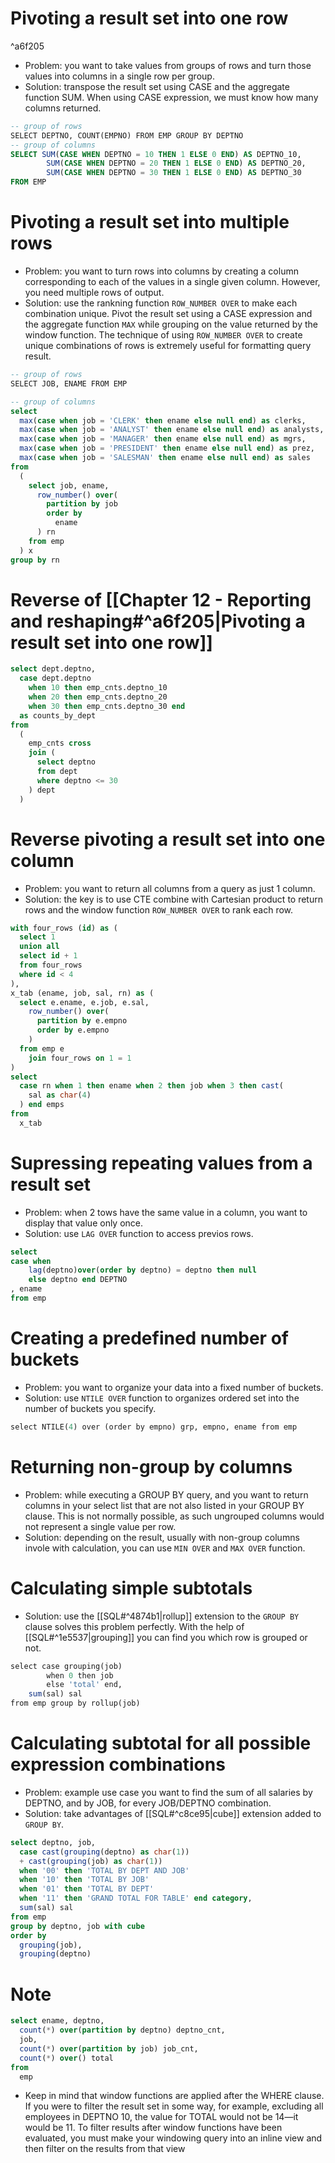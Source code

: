 # Pivoting a result set into one row
^a6f205
- Problem: you want to take values from groups of rows and turn those values into columns in a single row per group.
- Solution: transpose the result set using CASE and the aggregate function SUM. When using CASE expression, we must know how many columns returned.
```SQL
-- group of rows
SELECT DEPTNO, COUNT(EMPNO) FROM EMP GROUP BY DEPTNO
-- group of columns
SELECT SUM(CASE WHEN DEPTNO = 10 THEN 1 ELSE 0 END) AS DEPTNO_10,
        SUM(CASE WHEN DEPTNO = 20 THEN 1 ELSE 0 END) AS DEPTNO_20,
        SUM(CASE WHEN DEPTNO = 30 THEN 1 ELSE 0 END) AS DEPTNO_30
FROM EMP
```
# Pivoting a result set into multiple rows
- Problem: you want to turn rows into columns by creating a column corresponding to each of the values in a single given column. However, you need multiple rows of output.
- Solution: use the rankning function `ROW_NUMBER OVER` to make each combination unique. Pivot the result set using a CASE expression and the aggregate function `MAX` while grouping on the value returned by the window function. The technique of using `ROW_NUMBER OVER` to create unique combinations of rows is extremely useful for formatting query result.
```sql
-- group of rows
SELECT JOB, ENAME FROM EMP

-- group of columns
select 
  max(case when job = 'CLERK' then ename else null end) as clerks, 
  max(case when job = 'ANALYST' then ename else null end) as analysts, 
  max(case when job = 'MANAGER' then ename else null end) as mgrs, 
  max(case when job = 'PRESIDENT' then ename else null end) as prez, 
  max(case when job = 'SALESMAN' then ename else null end) as sales 
from 
  (
    select job, ename, 
      row_number() over(
        partition by job 
        order by 
          ename
      ) rn 
    from emp
  ) x 
group by rn
```
# Reverse of [[Chapter 12 - Reporting and reshaping#^a6f205|Pivoting a result set into one row]]
```sql
select dept.deptno, 
  case dept.deptno 
    when 10 then emp_cnts.deptno_10 
    when 20 then emp_cnts.deptno_20 
    when 30 then emp_cnts.deptno_30 end 
  as counts_by_dept 
from 
  (
    emp_cnts cross 
    join (
      select deptno 
      from dept 
      where deptno <= 30
    ) dept
  )
```
# Reverse pivoting a result set into one column
- Problem: you want to return all columns from a query as just 1 column.
- Solution: the key is to use CTE combine with Cartesian product to return rows and the window function `ROW_NUMBER OVER` to rank each row.
```sql
with four_rows (id) as (
  select 1 
  union all 
  select id + 1 
  from four_rows 
  where id < 4
), 
x_tab (ename, job, sal, rn) as (
  select e.ename, e.job, e.sal, 
    row_number() over(
      partition by e.empno 
      order by e.empno
    ) 
  from emp e 
    join four_rows on 1 = 1
) 
select 
  case rn when 1 then ename when 2 then job when 3 then cast(
    sal as char(4)
  ) end emps 
from 
  x_tab
```
# Supressing repeating values from a result set
- Problem: when 2 tows have the same value in a column, you want to display that value only once.
- Solution: use `LAG OVER` function to access previos rows.
```sql
select
case when
    lag(deptno)over(order by deptno) = deptno then null
    else deptno end DEPTNO
, ename
from emp
```
# Creating a predefined number of buckets
- Problem: you want to organize your data into a fixed number of buckets.
- Solution: use `NTILE OVER` function to organizes ordered set into the number of buckets you specify.
```sql
select NTILE(4) over (order by empno) grp, empno, ename from emp
```
# Returning non-group by columns
- Problem: while executing a GROUP BY query, and you want to return columns in your select list that are not also listed in your GROUP BY clause. This is not normally possible, as such ungrouped columns would not represent a single value per row.
-  Solution: depending on the result, usually with non-group columns invole with calculation, you can use `MIN OVER` and `MAX OVER` function.
# Calculating simple subtotals
- Solution: use the [[SQL#^4874b1|rollup]] extension to the `GROUP BY` clause solves this problem perfectly. With the help of [[SQL#^1e5537|grouping]] you can find you which row is grouped or not.
```sql
select case grouping(job) 
		when 0 then job 
		else 'total' end, 
	sum(sal) sal 
from emp group by rollup(job)
```
# Calculating subtotal for all possible expression combinations
- Problem: example use case you want to find the sum of all salaries by DEPTNO, and by JOB, for every JOB/DEPTNO combination.
- Solution: take advantages of [[SQL#^c8ce95|cube]] extension added to `GROUP BY`.
```sql
select deptno, job, 
  case cast(grouping(deptno) as char(1))
  + cast(grouping(job) as char(1)) 
  when '00' then 'TOTAL BY DEPT AND JOB' 
  when '10' then 'TOTAL BY JOB' 
  when '01' then 'TOTAL BY DEPT' 
  when '11' then 'GRAND TOTAL FOR TABLE' end category, 
  sum(sal) sal 
from emp 
group by deptno, job with cube 
order by 
  grouping(job), 
  grouping(deptno)
```
# Note
```sql
select ename, deptno, 
  count(*) over(partition by deptno) deptno_cnt, 
  job, 
  count(*) over(partition by job) job_cnt, 
  count(*) over() total 
from 
  emp
```
- Keep in mind that window functions are applied after the WHERE clause. If you were to filter the result set in some way, for example, excluding all employees in DEPTNO 10, the value for TOTAL would not be 14—it would be 11. To filter results after window functions have been evaluated, you must make your windowing query into an inline view and then filter on the results from that view